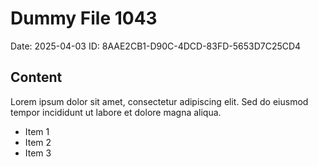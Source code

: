 # Dummy File 1043

Date: 2025-04-03
ID: 8AAE2CB1-D90C-4DCD-83FD-5653D7C25CD4

## Content

Lorem ipsum dolor sit amet, consectetur adipiscing elit.
Sed do eiusmod tempor incididunt ut labore et dolore magna aliqua.

* Item 1
* Item 2
* Item 3

